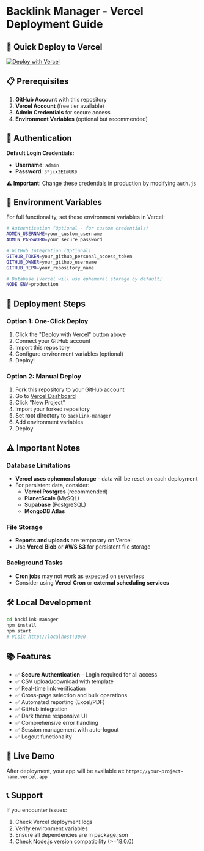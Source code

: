 # Backlink Manager - Vercel Deployment Guide

## 🚀 Quick Deploy to Vercel

[![Deploy with Vercel](https://vercel.com/button)](https://vercel.com/new/clone?repository-url=https://github.com/godly420/samuel)

## 📋 Prerequisites

1. **GitHub Account** with this repository
2. **Vercel Account** (free tier available)
3. **Admin Credentials** for secure access
4. **Environment Variables** (optional but recommended)

## 🔐 Authentication

**Default Login Credentials:**
- **Username**: `admin`
- **Password**: `3*jcx3EI@UR9`

⚠️ **Important**: Change these credentials in production by modifying `auth.js`

## 🔧 Environment Variables

For full functionality, set these environment variables in Vercel:

```bash
# Authentication (Optional - for custom credentials)
ADMIN_USERNAME=your_custom_username
ADMIN_PASSWORD=your_secure_password

# GitHub Integration (Optional)
GITHUB_TOKEN=your_github_personal_access_token
GITHUB_OWNER=your_github_username
GITHUB_REPO=your_repository_name

# Database (Vercel will use ephemeral storage by default)
NODE_ENV=production
```

## 📝 Deployment Steps

### Option 1: One-Click Deploy
1. Click the "Deploy with Vercel" button above
2. Connect your GitHub account
3. Import this repository
4. Configure environment variables (optional)
5. Deploy!

### Option 2: Manual Deploy
1. Fork this repository to your GitHub account
2. Go to [Vercel Dashboard](https://vercel.com/dashboard)
3. Click "New Project"
4. Import your forked repository
5. Set root directory to `backlink-manager`
6. Add environment variables
7. Deploy

## ⚠️ Important Notes

### Database Limitations
- **Vercel uses ephemeral storage** - data will be reset on each deployment
- For persistent data, consider:
  - **Vercel Postgres** (recommended)
  - **PlanetScale** (MySQL)
  - **Supabase** (PostgreSQL)
  - **MongoDB Atlas**

### File Storage
- **Reports and uploads** are temporary on Vercel
- Use **Vercel Blob** or **AWS S3** for persistent file storage

### Background Tasks
- **Cron jobs** may not work as expected on serverless
- Consider using **Vercel Cron** or **external scheduling services**

## 🛠️ Local Development

```bash
cd backlink-manager
npm install
npm start
# Visit http://localhost:3000
```

## 📚 Features

- ✅ **Secure Authentication** - Login required for all access
- ✅ CSV upload/download with template
- ✅ Real-time link verification 
- ✅ Cross-page selection and bulk operations
- ✅ Automated reporting (Excel/PDF)
- ✅ GitHub integration
- ✅ Dark theme responsive UI
- ✅ Comprehensive error handling
- ✅ Session management with auto-logout
- ✅ Logout functionality

## 🔗 Live Demo

After deployment, your app will be available at:
`https://your-project-name.vercel.app`

## 📞 Support

If you encounter issues:
1. Check Vercel deployment logs
2. Verify environment variables
3. Ensure all dependencies are in package.json
4. Check Node.js version compatibility (>=18.0.0)